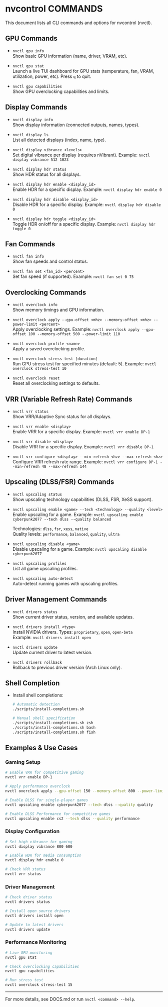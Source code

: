 # nvcontrol COMMANDS

This document lists all CLI commands and options for nvcontrol (nvctl).

## GPU Commands

- `nvctl gpu info`  
  Show basic GPU information (name, driver, VRAM, etc).

- `nvctl gpu stat`  
  Launch a live TUI dashboard for GPU stats (temperature, fan, VRAM, utilization, power, etc). Press `q` to quit.

- `nvctl gpu capabilities`  
  Show GPU overclocking capabilities and limits.

## Display Commands

- `nvctl display info`  
  Show display information (connected outputs, names, types).

- `nvctl display ls`  
  List all detected displays (index, name, type).

- `nvctl display vibrance <levels>`  
  Set digital vibrance per display (requires nVibrant). Example: `nvctl display vibrance 512 1023`

- `nvctl display hdr status`  
  Show HDR status for all displays.

- `nvctl display hdr enable <display_id>`  
  Enable HDR for a specific display. Example: `nvctl display hdr enable 0`

- `nvctl display hdr disable <display_id>`  
  Disable HDR for a specific display. Example: `nvctl display hdr disable 0`

- `nvctl display hdr toggle <display_id>`  
  Toggle HDR on/off for a specific display. Example: `nvctl display hdr toggle 0`

## Fan Commands

- `nvctl fan info`  
  Show fan speeds and control status.

- `nvctl fan set <fan_id> <percent>`  
  Set fan speed (if supported). Example: `nvctl fan set 0 75`

## Overclocking Commands

- `nvctl overclock info`  
  Show memory timings and GPU information.

- `nvctl overclock apply --gpu-offset <mhz> --memory-offset <mhz> --power-limit <percent>`  
  Apply overclocking settings. Example: `nvctl overclock apply --gpu-offset 100 --memory-offset 500 --power-limit 110`

- `nvctl overclock profile <name>`  
  Apply a saved overclocking profile.

- `nvctl overclock stress-test [duration]`  
  Run GPU stress test for specified minutes (default: 5). Example: `nvctl overclock stress-test 10`

- `nvctl overclock reset`  
  Reset all overclocking settings to defaults.

## VRR (Variable Refresh Rate) Commands

- `nvctl vrr status`  
  Show VRR/Adaptive Sync status for all displays.

- `nvctl vrr enable <display>`  
  Enable VRR for a specific display. Example: `nvctl vrr enable DP-1`

- `nvctl vrr disable <display>`  
  Disable VRR for a specific display. Example: `nvctl vrr disable DP-1`

- `nvctl vrr configure <display> --min-refresh <hz> --max-refresh <hz>`  
  Configure VRR refresh rate range. Example: `nvctl vrr configure DP-1 --min-refresh 48 --max-refresh 144`

## Upscaling (DLSS/FSR) Commands

- `nvctl upscaling status`  
  Show upscaling technology capabilities (DLSS, FSR, XeSS support).

- `nvctl upscaling enable <game> --tech <technology> --quality <level>`  
  Enable upscaling for a game. Example: `nvctl upscaling enable cyberpunk2077 --tech dlss --quality balanced`
  
  Technologies: `dlss`, `fsr`, `xess`, `native`  
  Quality levels: `performance`, `balanced`, `quality`, `ultra`

- `nvctl upscaling disable <game>`  
  Disable upscaling for a game. Example: `nvctl upscaling disable cyberpunk2077`

- `nvctl upscaling profiles`  
  List all game upscaling profiles.

- `nvctl upscaling auto-detect`  
  Auto-detect running games with upscaling profiles.

## Driver Management Commands

- `nvctl drivers status`  
  Show current driver status, version, and available updates.

- `nvctl drivers install <type>`  
  Install NVIDIA drivers. Types: `proprietary`, `open`, `open-beta`  
  Example: `nvctl drivers install open`

- `nvctl drivers update`  
  Update current driver to latest version.

- `nvctl drivers rollback`  
  Rollback to previous driver version (Arch Linux only).

## Shell Completion

- Install shell completions:
  ```bash
  # Automatic detection
  ./scripts/install-completions.sh
  
  # Manual shell specification
  ./scripts/install-completions.sh zsh
  ./scripts/install-completions.sh bash
  ./scripts/install-completions.sh fish
  ```

## Examples & Use Cases

### Gaming Setup
```bash
# Enable VRR for competitive gaming
nvctl vrr enable DP-1

# Apply performance overclock
nvctl overclock apply --gpu-offset 150 --memory-offset 800 --power-limit 115

# Enable DLSS for single-player games
nvctl upscaling enable cyberpunk2077 --tech dlss --quality quality

# Enable DLSS Performance for competitive games  
nvctl upscaling enable cs2 --tech dlss --quality performance
```

### Display Configuration
```bash
# Set high vibrance for gaming
nvctl display vibrance 800 600

# Enable HDR for media consumption
nvctl display hdr enable 0

# Check VRR status
nvctl vrr status
```

### Driver Management
```bash
# Check driver status
nvctl drivers status

# Install open source drivers
nvctl drivers install open

# Update to latest drivers
nvctl drivers update
```

### Performance Monitoring
```bash
# Live GPU monitoring
nvctl gpu stat

# Check overclocking capabilities
nvctl gpu capabilities

# Run stress test
nvctl overclock stress-test 15
```

---

For more details, see DOCS.md or run `nvctl <command> --help`.
